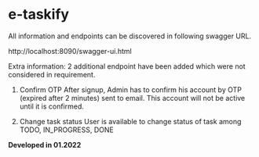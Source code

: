 # e-taskify

All information and endpoints can be discovered in following swagger URL.

http://localhost:8090/swagger-ui.html

Extra information:
2 additional endpoint have been added which were not considered in requirement.

1. Confirm OTP
After signup, Admin has to confirm his account by OTP (expired after 2 minutes) sent to email. This account will not be active until it is confirmed.

2. Change task status
User is available to change status of task among TODO, IN_PROGRESS, DONE

**Developed in 01.2022**
